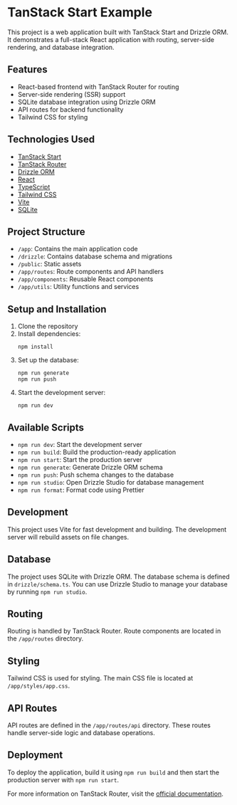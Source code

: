 # TanStack Start Example

This project is a web application built with TanStack Start and Drizzle ORM. It demonstrates a full-stack React application with routing, server-side rendering, and database integration.

## Features

- React-based frontend with TanStack Router for routing
- Server-side rendering (SSR) support
- SQLite database integration using Drizzle ORM
- API routes for backend functionality
- Tailwind CSS for styling

## Technologies Used

- [TanStack Start](https://tanstack.com/start)
- [TanStack Router](https://tanstack.com/router)
- [Drizzle ORM](https://orm.drizzle.team/)
- [React](https://reactjs.org/)
- [TypeScript](https://www.typescriptlang.org/)
- [Tailwind CSS](https://tailwindcss.com/)
- [Vite](https://vitejs.dev/)
- [SQLite](https://www.sqlite.org/)

## Project Structure

- `/app`: Contains the main application code
- `/drizzle`: Contains database schema and migrations
- `/public`: Static assets
- `/app/routes`: Route components and API handlers
- `/app/components`: Reusable React components
- `/app/utils`: Utility functions and services

## Setup and Installation

1. Clone the repository
2. Install dependencies:
   ```
   npm install
   ```
3. Set up the database:
   ```
   npm run generate
   npm run push
   ```
4. Start the development server:
   ```
   npm run dev
   ```

## Available Scripts

- `npm run dev`: Start the development server
- `npm run build`: Build the production-ready application
- `npm run start`: Start the production server
- `npm run generate`: Generate Drizzle ORM schema
- `npm run push`: Push schema changes to the database
- `npm run studio`: Open Drizzle Studio for database management
- `npm run format`: Format code using Prettier

## Development

This project uses Vite for fast development and building. The development server will rebuild assets on file changes.

## Database

The project uses SQLite with Drizzle ORM. The database schema is defined in `drizzle/schema.ts`. You can use Drizzle Studio to manage your database by running `npm run studio`.

## Routing

Routing is handled by TanStack Router. Route components are located in the `/app/routes` directory.

## Styling

Tailwind CSS is used for styling. The main CSS file is located at `/app/styles/app.css`.

## API Routes

API routes are defined in the `/app/routes/api` directory. These routes handle server-side logic and database operations.

## Deployment

To deploy the application, build it using `npm run build` and then start the production server with `npm run start`.

For more information on TanStack Router, visit the [official documentation](https://tanstack.com/router).
